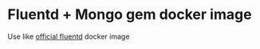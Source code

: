 # Fluentd + Mongo gem docker image
Use like [official fluentd](https://hub.docker.com/_/fluentd) docker image
